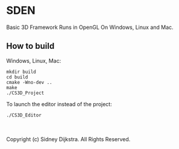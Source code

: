 ﻿# SDEN
Basic 3D Framework Runs in OpenGL On Windows, Linux and Mac.

How to build
---------

Windows, Linux, Mac:

	mkdir build
	cd build
	cmake -Wno-dev ..
	make
	./CS3D_Project

To launch the editor instead of the project:

	./CS3D_Editor
	
<br><br>
Copyright (c) Sidney Dijkstra. All Rights Reserved.
